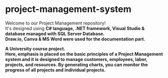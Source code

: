 # project-management-system
Welcome to our Project Management repository! </br>
It's designed using <b>C# language, .NET framework, Visual Studio  &amp; database managed with SQL Server Database.<b/> </br>
<b>Draw.io, Canva &amp; MS Word<b/> were used for the documentation part.

A University course project. </br>
Here, emphasis is placed on the basic principles of a Project Management system and it is designed to manage customers, employees, labor, projects, and resources.
By generating charts, you can monitor the progress of all projects and individual projects.
